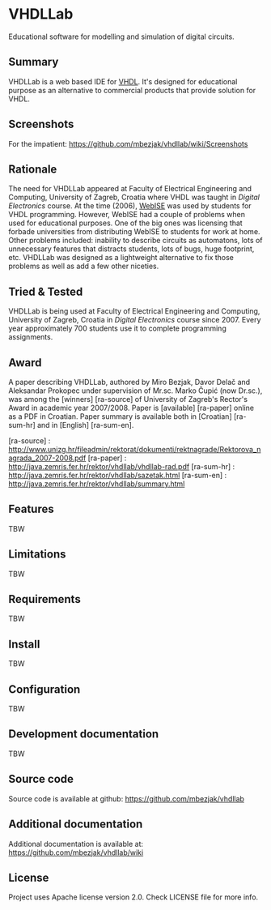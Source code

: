 # VHDLLab
Educational software for modelling and simulation of digital circuits.

## Summary
VHDLLab is a web based IDE for [VHDL](http://en.wikipedia.org/wiki/Vhdl). It's
designed for educational purpose as an alternative to commercial products that
provide solution for VHDL.

## Screenshots
For the impatient: https://github.com/mbezjak/vhdllab/wiki/Screenshots

## Rationale
The need for VHDLLab appeared at Faculty of Electrical Engineering and
Computing, University of Zagreb, Croatia where VHDL was taught in *Digital
Electronics* course. At the time (2006), [WebISE](http://www.xilinx.com) was
used by students for VHDL programming. However, WebISE had a couple of problems
when used for educational purposes. One of the big ones was licensing that
forbade universities from distributing WebISE to students for work at home.
Other problems included: inability to describe circuits as automatons, lots of
unnecessary features that distracts students, lots of bugs, huge footprint, etc.
VHDLLab was designed as a lightweight alternative to fix those problems as well
as add a few other niceties.

## Tried & Tested
VHDLLab is being used at Faculty of Electrical Engineering and Computing,
University of Zagreb, Croatia in *Digital Electronics* course since 2007. Every
year approximately 700 students use it to complete programming assignments.

## Award
A paper describing VHDLLab, authored by Miro Bezjak, Davor Delač and Aleksandar
Prokopec under supervision of Mr.sc. Marko Čupić (now Dr.sc.), was among the
[winners] [ra-source] of University of Zagreb's Rector's Award in academic year
2007/2008. Paper is [available] [ra-paper] online as a PDF in Croatian. Paper
summary is available both in [Croatian] [ra-sum-hr] and in
[English] [ra-sum-en].

[ra-source] : http://www.unizg.hr/fileadmin/rektorat/dokumenti/rektnagrade/Rektorova_nagrada_2007-2008.pdf
[ra-paper]  : http://java.zemris.fer.hr/rektor/vhdllab/vhdllab-rad.pdf
[ra-sum-hr] : http://java.zemris.fer.hr/rektor/vhdllab/sazetak.html
[ra-sum-en] : http://java.zemris.fer.hr/rektor/vhdllab/summary.html

## Features
TBW

## Limitations
TBW

## Requirements
TBW

## Install
TBW

## Configuration
TBW

## Development documentation
TBW

## Source code
Source code is available at github: https://github.com/mbezjak/vhdllab

## Additional documentation
Additional documentation is available at: https://github.com/mbezjak/vhdllab/wiki

## License
Project uses Apache license version 2.0. Check LICENSE file for more info.

